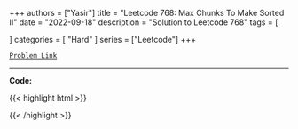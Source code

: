 
+++
authors = ["Yasir"]
title = "Leetcode 768: Max Chunks To Make Sorted II"
date = "2022-09-18"
description = "Solution to Leetcode 768"
tags = [
    
]
categories = [
    "Hard"
]
series = ["Leetcode"]
+++



[`Problem Link`](https://leetcode.com/problems/max-chunks-to-make-sorted-ii/description/)

---

**Code:**

{{< highlight html >}}

{{< /highlight >}}

